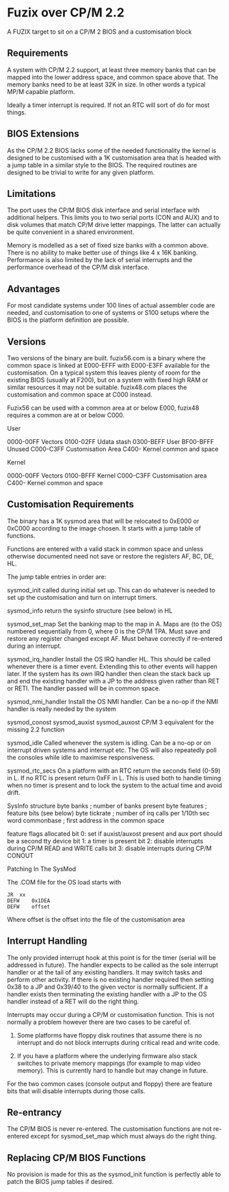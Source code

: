 # Fuzix over CP/M 2.2

A FUZIX target to sit on a CP/M 2 BIOS and a customisation block

## Requirements

A system with CP/M 2.2 support, at least three memory banks that can be
mapped into the lower address space, and common space above that. The memory
banks need to be at least 32K in size. In other words a typical MP/M capable
platform.

Ideally a timer interrupt is required. If not an RTC will sort of do for
most things.

## BIOS Extensions

As the CP/M 2.2 BIOS lacks some of the needed functionality the kernel is
designed to be customised with a 1K customisation area that is headed with
a jump table in a similar style to the BIOS. The required routines are
designed to be trivial to write for any given platform.

## Limitations

The port uses the CP/M BIOS disk interface and serial interface with
additional helpers. This limits you to two serial ports (CON and AUX) and to
disk volumes that match CP/M drive letter mappings. The latter can actually
be quite convenient in a shared environment.

Memory is modelled as a set of fixed size banks with a common above. There
is no ability to make better use of things like 4 x 16K banking. Performance is
also limited by the lack of serial interrupts and the performance overhead of
the CP/M disk interface.

## Advantages

For most candidate systems under 100 lines of actual assembler code are
needed, and customisation to one of systems or S100 setups where the BIOS is
the platform definition are possible.

## Versions
Two versions of the binary are built. fuzix56.com is a binary where the common
space is linked at E000-EFFF with E000-E3FF available for the customisation.
On a typical system this leaves plenty of room for the existing BIOS (usually
at F200), but on a system with fixed high RAM or similar resources it may not
be suitable. fuzix48.com places the customisation and common space at C000
instead.

Fuzix56 can be used with a common area at or below E000, fuzix48 requires a
common are at or below C000.

User

0000-00FF	Vectors
0100-02FF	Udata stash
0300-BEFF	User
BF00-BFFF	Unused
C000-C3FF	Customisation Area
C400-		Kernel common and space

Kernel

0000-00FF	Vectors
0100-BFFF	Kernel
C000-C3FF	Customisation area
C400-		Kernel common and space


## Customisation Requirements

The binary has a 1K sysmod area that will be relocated to 0xE000 or 0xC000
according to the image chosen. It starts with a jump table of functions.

Functions are entered with a valid stack in common space and unless otherwise
documented need not save or restore the registers AF, BC, DE, HL.


The jump table entries in order are:


sysmod_init
		called during initial set up. This can do whatever is needed
		to set up the customisation and turn on interrupt timers.

sysmod_info	
		return the sysinfo structure (see below) in HL

sysmod_set_map
		Set the banking map to the map in A. Maps are (to the OS)
		numbered sequentially from 0, where 0 is the CP/M TPA. Must
		save and restore any register changed except AF. Must behave
		correctly if re-entered during an interrupt.

sysmod_irq_handler
		Install the OS IRQ handler HL. This should be called whenever
		there is a timer event. Extending this to other events will
		happen later. If the system has its own IRQ handler then
		clean the stack back up and end the existing handler with
		a JP to the address given rather than RET or RETI. The
		handler passed will be in common space.

sysmod_nmi_handler
		Install the OS NMI handler. Can be a no-op if the NMI handler
		is really needed by the system

sysmod_conost
sysmod_auxist
sysmod_auxost
		CP/M 3 equivalent for the missing 2.2 function

sysmod_idle
		Called whenever the system is idling. Can be a no-op or
		on interrupt driven systems and interrupt etc. The OS will
		also repeatedly poll the consoles while idle to maximise
		responsiveness.

sysmod_rtc_secs
		On a platform with an RTC return the seconds field (0-59) in
		L. If no RTC is present return 0xFF in L. This is used both
		to handle timing when no timer is present and to lock the
		system to the actual time and avoid drift.

SysInfo structure
		byte	banks		; number of banks present
		byte 	features	; feature bits (see below)
		byte	tickrate	; number of irq calls per 1/10th sec
		word	commonbase	; first address in the common space

feature flags allocated
		bit 0:	set if auxist/auxost present and aux port should be
			a second tty device
		bit 1:  a timer is present
		bit 2:	disable interrupts during CP/M READ and WRITE calls
		bit 3:	disable interrupts during CP/M CONOUT

Patching In The SysMod

The .COM file for the OS load starts with

	JR	xx
	DEFW	0x1DEA
	DEFW	offset

Where offset is the offset into the file of the customisation area

## Interrupt Handling

The only provided interrupt hook at this point is for the timer (serial will
be addressed in future). The handler expects to be called as the sole
interrupt handler or at the tail of any existing handlers. It may switch
tasks and perform other activity. If there is no existing handler required
then setting 0x38 to a JP and 0x39/40 to the given vector is normally
sufficient. If a handler exists then terminating the existing handler with
a JP to the OS handler instead of a RET will do the right thing.

Interrupts may occur during a CP/M or customisation function. This is not
normally a problem however there are two cases to be careful of.

1. Some platforms have floppy disk routines that assume there is no
interrupt and do not block interrupts during critical read and write code.

2. If you have a platform where the underlying firmware also stack switches
to private memory mappings (for example to map video memory). This is
currently hard to handle but may change in future.

For the two common cases (console output and floppy) there are feature bits
that will disable interrupts during those calls.

## Re-entrancy

The CP/M BIOS is never re-entered. The customisation functions are not
re-entered except for sysmod_set_map which must always do the right thing.

## Replacing CP/M BIOS Functions

No provision is made for this as the sysmod_init function is perfectly able
to patch the BIOS jump tables if desired.

